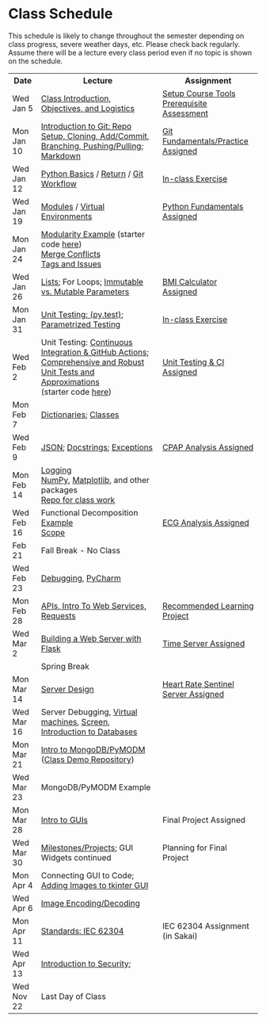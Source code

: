 # Class Schedule

This schedule is likely to change throughout the semester depending on class
progress, severe weather days, etc.  Please check back regularly.  Assume there 
will be a lecture every class period even if no topic is shown on the schedule.

<table>

<tr>
<th>Date</th>
<th>Lecture</th>
<th>Assignment</th>
</tr>

<tr>
<td>Wed Jan 5</td>
    <td><a href="Lectures/Intro_Lecture.md">Class Introduction, Objectives, and Logistics</a></td>
    <td>
      <a href="Assignments/01_tool_setup_git_intro.md">Setup Course Tools</a>
      <br>
      <a href="Assignments/00_programming_assessment.md">Prerequisite Assessment</a>
</td>
</tr>

<tr>
<td>Mon Jan 10</td>
    <td><a href="Lectures/intro_to_git.md">Introduction to Git:  Repo Setup, 
    Cloning, Add/Commit, Branching, Pushing/Pulling</a>;     
    <a href="Resources/markdown.md">Markdown</a></td>
  
   <td><a href="Assignments/02_git_fundamentals_practice.md">Git Fundamentals/Practice Assigned</a></td>
</tr>

<tr>
<td>Wed Jan 12</td>
    <td><a href="Lectures/python_basics.md">Python Basics</a> /
    <a href="Lectures/return_keyword.md">Return</a> /
    <a href="Lectures/git_workflow.md">Git Workflow</a>
    </td>
    <td><a href="Lectures/git_workflow.md#LDL-Branch">In-class Exercise</a></td>
</tr>

<tr>
<td>Wed Jan 19</td>
    <td><a href="Lectures/modules.md">Modules</a> /
    <a href="Lectures/virtual_environments.md">Virtual Environments</a> 
    </td>
    <td><a href="Assignments/PythonFundamentalAssignment.md">Python Fundamentals Assigned</a></td>
</tr>

<tr>
<td>Mon Jan 24</td> 
  <td> 
    <a href="Lectures/modularity_example.md">Modularity Example</a> (starter code <a href="https://github.com/dward2/modularity_example">here</a>)<br>        
    <a href="Resources/Git/MergeConflicts.md">Merge Conflicts</a><br>
    <a href="Lectures/git_workflow_more.md">Tags and Issues</a><br>
  </td>
  <td></td>
</tr>

<tr>
<td>Wed Jan 26</td>
    <td>
        <a href="Lectures/lists.md">Lists</a>;
        For Loops;
        <a href="Lectures/parameters.md">Immutable vs. Mutable Parameters</a>
    </td>
    <td>
        <a href="Assignments/BMICalculatorAssignment.md">BMI Calculator Assigned</a>
</td>
</tr>

<tr>
<td>Mon Jan 31</td>
    <td>
        <a href="Lectures/unit_testing.md">Unit Testing: (py.test)</a>;
        <a href="Lectures/robust_testing.md#testing-multiple-cases-using-parametrized-testing">Parametrized Testing</a>
    </td>
    <td><a href = "Lectures/unit_testing.md#exercise">In-class Exercise</a></td>
</tr>

<tr>
<td>Wed Feb 2</td>
    <td>
      Unit Testing: <a href="Lectures/continuous_integration_github_actions.md">Continuous 
    Integration & GitHub Actions</a>;
    <a href="Lectures/robust_testing.md">Comprehensive and Robust Unit Tests and Approximations</a>
    <br>
    (starter code <a href="Lectures/unit_testing_code/weight_entry_starter_code.md">here</a>)
    </td>
    <td><a href="Assignments/UnitTestingCIAssignment.md">Unit Testing & CI Assigned</a></td>
</tr>

<tr>
<td>Mon Feb 7</td>
    <td>
    <a href="Lectures/dictionaries.md">Dictionaries</a>;
    <a href="Lectures/classes.md">Classes</a>
    </td>
    <td></td>
</tr>

<tr>
<td>Wed Feb 9</td>
    <td>
        <a href="Lectures/json.md">JSON</a>;
        <a href="Lectures/docstrings.md">Docstrings</a>;
<a href="Lectures/exceptions_active_lecture.md">Exceptions</a>
    </td>
    <td>
        <a href="Assignments/CPAP_Analysis">CPAP Analysis Assigned</a>
    </td>
</tr>

<tr>
<td>Mon Feb 14</td>
    <td>
        <a href="Lectures/logging.md">Logging</a><br>
        <a href="Lectures/numpy.md">NumPy</a>, 
        <a href="Lectures/matplotlib.md">Matplotlib</a>, and other packages<br>
        <a href="https://github.com/dward2/numpy_matplotlib_class">Repo for class work</a>
    </td>
    <td></td>
</tr>

<tr>
<td>Wed Feb 16</td>
    <td>
        Functional Decomposition <a href="Lectures/functional_decomposition_example.md">Example</a>
        <br>        
        <a href="Lectures/variable_scope.md">Scope</a>
    </td>
    <td><a href="Assignments/ECG_Analysis">ECG Analysis Assigned</a></td>
</tr>

<tr>
<td>Feb 21</td>
    <td> Fall Break - No Class
    </td>
    <td></td>
</tr>

<tr>
<td>Wed Feb 23</td>
    <td> 
    <!---<a href="Lectures/sphinx.md">Sphinx</a>--->
      <a href="Lectures/debugging.md">Debugging</a>, 
    <a href="Resources/PyCharm">PyCharm</a>
    </td>
    <td></td>
</tr>

<tr>
<td>Mon Feb 28</td>
    <td>
<a href="Lectures/apis_webservices_requests.md">
    APIs, Intro To Web Services, Requests</a><br>
    </td>
    <td>
        <a href="Lectures/name_server_project.md">Recommended Learning Project</a>
    </td>
</tr>


<tr>
<td>Wed Mar 2</td>
<td>
    <a href="Lectures/flask_server_setup.md">
       Building a Web Server with Flask</a>
</td>
<td>
    <a href="Assignments/time_server_project.md">Time Server Assigned</a> 
</td>

<tr>
<td></td>
<td>Spring Break</td>
<td></td>
</tr>

<tr>
<td>Mon Mar 14</td>
    <td> 
      <a href="Lectures/server_code_design.md">Server Design</a>
    </td>
    <td><a href="Assignments/heart_rate_sentinel_server_assignment.md">Heart Rate Sentinel Server Assigned</a></td>
</tr>

<tr>
<td>Wed Mar 16</td>
    <td>Server Debugging, <a href="Resources/virtual_machines.md">Virtual machines</a>,
    <a href="Resources/WebServices/screen.md">Screen</a>,
    <a href="Lectures/databases.md">Introduction to Databases</a></td>
    <td></td>
</tr>

<tr>
<td>Mon Mar 21</td>
    <td>
      <a href="Lectures/databases.md#mongodb">Intro to MongoDB/PyMODM</a>      
      (<a href="https://github.com/dward2/mongo_db_jupyter_example">Class Demo  
        Repository</a>)
    </td>
    <td></td> 
</tr>

<tr>
<td>Wed Mar 23</td>
    <td>MongoDB/PyMODM Example</td>
    <td><!---<a href="Lectures/database_class_work.md">In-Class Project</a>--->
    </td>
</tr>

<tr>
<td>Mon Mar 28</td>
    <td><a href="Lectures/intro_to_gui.md">Intro to GUIs</a>
    </td>
    <td>
    <!---<a href="Assignments/final_image_processor.md">--->Final Project Assigned
    </td>
</tr>

<tr>
  <td>Wed Mar 30</td>
  <td>
    <a href="Lectures/github_teams.md">Milestones/Projects</a>; 
    GUI Widgets continued
  </td>
  <td>
    <!---<a href="Lectures/github_teams.md#Final-Project-Planning">--->Planning for Final Project
  </td>
</tr>

<tr>
    <td>Mon Apr 4</td>
    <td>
        Connecting GUI to Code;
        <a href="Resources/tkinter_images.md">Adding Images to tkinter GUI</a>
    </td>
    <td></td>
</tr>

<tr>
    <td>Wed Apr 6</td>
    <td><a href="Lectures/image_encoding_decoding.md">Image Encoding/Decoding</a></td>
    <td></td>
</tr>

<tr>
    <td>Mon Apr 11</td>
    <td>
      <a href="Resources/standards.md">Standards: </a>
      <a href="https://en.wikipedia.org/wiki/IEC_62304">IEC 62304</a></td>
    <td>IEC 62304 Assignment (in Sakai)</td>
</tr>

<tr>
    <td>Wed Apr 13</td>
    <td><a href="Lectures/intro_to_security.md">Introduction to Security</a>;
</td>
    <td></td>
</tr>

<tr>
    <td> Wed Nov 22</td>
    <td>Last Day of Class</td>
    <td></td>
</tr>





<!--<a href="Lectures/testing_fixtures_and_other_testing.md">Unit Testing:  Testing Fixtures</a>-->
  

</table>

